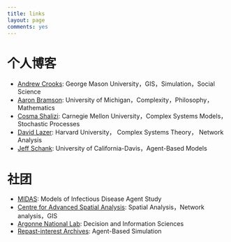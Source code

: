 ```yaml
---
title: links
layout: page
comments: yes
---
```


# 个人博客

- [Andrew Crooks](http://gisagents.blogspot.com/): George Mason University，GIS，Simulation，Social Science
- [Aaron Bramson](http://bramson.net/): University of Michigan，Complexity，Philosophy，Mathematics
- [Cosma Shalizi](http://masi.cscs.lsa.umich.edu/~crshalizi/): Carnegie Mellon University，Complex Systems Models，Stochastic Processes
- [David Lazer](http://blogs.iq.harvard.edu/netgov/): Harvard University， Complex Systems Theory， Network Analysis
- [Jeff Schank](http://www.agent-based-models.com/blog/): University of California-Davis，Agent-Based Models


# 社团

- [MIDAS](https://www.midas.pitt.edu/): Models of Infectious Disease Agent Study
- [Centre for Advanced Spatial Analysis](http://www.bartlett.ucl.ac.uk/casa/): Spatial Analysis，Network analysis，GIS
- [Argonne National Lab](http://www.dis.anl.gov/index.html): Decision and Information Sciences
- [Repast-interest Archives](http://sourceforge.net/mailarchive/forum.php?forum_name=repast-interest): Agent-Based Simulation


